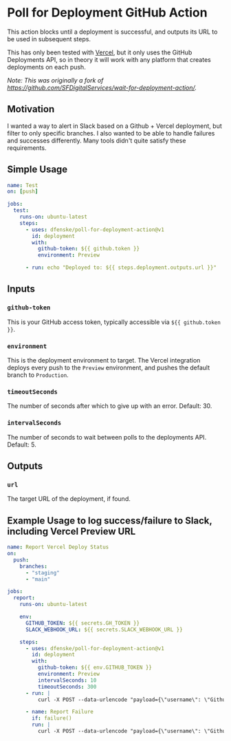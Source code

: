 # Poll for Deployment GitHub Action

This action blocks until a deployment is successful, and outputs its
URL to be used in subsequent steps.

This has only been tested with [Vercel](https://vercel.com), but it only uses
the GitHub Deployments API, so in theory it will work with any platform that
creates deployments on each push.

_Note: This was originally a fork of https://github.com/SFDigitalServices/wait-for-deployment-action/._

## Motivation

I wanted a way to alert in Slack based on a Github + Vercel deployment, but filter to only specific branches. I also wanted to be able to handle failures and successes differently. Many tools didn't quite satisfy these requirements.

## Simple Usage

```yml
name: Test
on: [push]

jobs:
  test:
    runs-on: ubuntu-latest
    steps:
      - uses: dfenske/poll-for-deployment-action@v1
        id: deployment
        with:
          github-token: ${{ github.token }}
          environment: Preview

      - run: echo "Deployed to: ${{ steps.deployment.outputs.url }}"
```

## Inputs

### `github-token`

This is your GitHub access token, typically accessible via `${{ github.token }}`.

### `environment`

This is the deployment environment to target. The Vercel integration deploys
every push to the `Preview` environment, and pushes the default branch to
`Production`.

### `timeoutSeconds`

The number of seconds after which to give up with an error. Default: 30.

### `intervalSeconds`

The number of seconds to wait between polls to the deployments API. Default: 5.

## Outputs

### `url`

The target URL of the deployment, if found.

## Example Usage to log success/failure to Slack, including Vercel Preview URL

```yaml
name: Report Vercel Deploy Status
on:
  push:
    branches:
      - "staging"
      - "main"

jobs:
  report:
    runs-on: ubuntu-latest

    env:
      GITHUB_TOKEN: ${{ secrets.GH_TOKEN }}
      SLACK_WEBHOOK_URL: ${{ secrets.SLACK_WEBHOOK_URL }}

    steps:
      - uses: dfenske/poll-for-deployment-action@v1
        id: deployment
        with:
          github-token: ${{ env.GITHUB_TOKEN }}
          environment: Preview
          intervalSeconds: 10
          timeoutSeconds: 300
      - run: |
          curl -X POST --data-urlencode "payload={\"username\": \"Github (${{ github.repository }})\", \"text\": \":tada: The deployment succeeded on ${{ github.ref_name }}. This deployment was triggered by ${{ github.triggering_actor }}.\n\nVercel Preview Link: ${{ steps.deployment.outputs.url }} \", \"icon_emoji\": \":github-actions:\"}" "${{ env.SLACK_WEBHOOK_URL }}"

      - name: Report Failure
        if: failure()
        run: |
          curl -X POST --data-urlencode "payload={\"username\": \"Github (${{ github.repository	}})\", \"text\": \":fail: Failed or timed out after 5 minutes trying to find a successful deployment on ${{ github.ref_name }}. This deployment was triggered by ${{ github.triggering_actor }}.\n\nhttps://github.com/${{ github.repository }}/actions/runs/${{ github.run_id }} \", \"icon_emoji\": \":github-actions:\"}" "${{ env.SLACK_WEBHOOK_URL }}"
```
